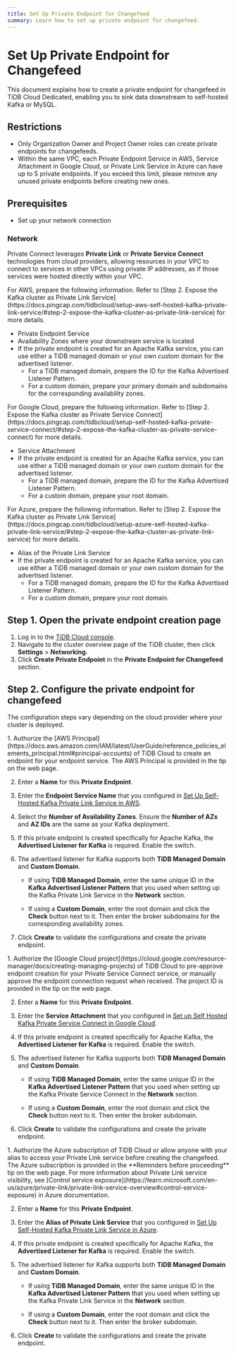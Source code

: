 ```yaml
---
title: Set Up Private Endpoint for Changefeed
summary: Learn how to set up private endpoint for changefeed.
---
```


# Set Up Private Endpoint for Changefeed

This document explains how to create a private endpoint for changefeed in TiDB Cloud Dedicated, enabling you to sink data downstream to self-hosted Kafka or MySQL.

## Restrictions

- Only Organization Owner and Project Owner roles can create private endpoints for changefeeds.
- Within the same VPC, each Private Endpoint Service in AWS, Service Attachment in Google Cloud, or Private Link Service in Azure can have up to 5 private endpoints. If you exceed this limit, please remove any unused private endpoints before creating new ones.

## Prerequisites

- Set up your network connection

### Network

Private Connect leverages **Private Link** or **Private Service Connect** technologies from cloud providers, allowing resources in your VPC to connect to services in other VPCs using private IP addresses, as if those services were hosted directly within your VPC.

<SimpleTab>

<div label="AWS">
For AWS, prepare the following information. Refer to [Step 2. Expose the Kafka cluster as Private Link Service](https://docs.pingcap.com/tidbcloud/setup-aws-self-hosted-kafka-private-link-service/#step-2-expose-the-kafka-cluster-as-private-link-service) for more details.

- Private Endpoint Service
- Availability Zones where your downstream service is located
- If the private endpoint is created for an Apache Kafka service, you can use either a TiDB managed domain or your own custom domain for the advertised listener.
  - For a TiDB managed domain, prepare the ID for the Kafka Advertised Listener Pattern.
  - For a custom domain, prepare your primary domain and subdomains for the corresponding availability zones.
  </div>

<div label="Google Cloud">
For Google Cloud, prepare the following information. Refer to [Step 2. Expose the Kafka cluster as Private Service Connect](https://docs.pingcap.com/tidbcloud/setup-self-hosted-kafka-private-service-connect/#step-2-expose-the-kafka-cluster-as-private-service-connect) for more details.

- Service Attachment
- If the private endpoint is created for an Apache Kafka service, you can use either a TiDB managed domain or your own custom domain for the advertised listener.
  - For a TiDB managed domain, prepare the ID for the Kafka Advertised Listener Pattern.
  - For a custom domain, prepare your root domain.
  </div>

<div label="Azure">
For Azure, prepare the following information. Refer to [Step 2. Expose the Kafka cluster as Private Link Service](https://docs.pingcap.com/tidbcloud/setup-azure-self-hosted-kafka-private-link-service/#step-2-expose-the-kafka-cluster-as-private-link-service) for more details.

- Alias of the Private Link Service
- If the private endpoint is created for an Apache Kafka service, you can use either a TiDB managed domain or your own custom domain for the advertised listener.
  - For a TiDB managed domain, prepare the ID for the Kafka Advertised Listener Pattern.
  - For a custom domain, prepare your root domain.
  </div>
  </SimpleTab>

## Step 1. Open the private endpoint creation page

1. Log in to the [TiDB Cloud console](https://tidbcloud.com/).
2. Navigate to the cluster overview page of the TiDB cluster, then click **Settings** > **Networking**.
3. Click **Create Private Endpoint** in the **Private Endpoint for Changefeed** section.

## Step 2. Configure the private endpoint for changefeed

The configuration steps vary depending on the cloud provider where your cluster is deployed.

<SimpleTab>
<div label="AWS">
1. Authorize the [AWS Principal](https://docs.aws.amazon.com/IAM/latest/UserGuide/reference_policies_elements_principal.html#principal-accounts) of TiDB Cloud to create an endpoint for your endpoint service. The AWS Principal is provided in the tip on the web page.

2. Enter a **Name** for this **Private Endpoint**.

3. Enter the **Endpoint Service Name** that you configured in [Set Up Self-Hosted Kafka Private Link Service in AWS](https://docs.pingcap.com/tidbcloud/setup-aws-self-hosted-kafka-private-link-service/).

4. Select the **Number of Availability Zones**. Ensure the **Number of AZs** and **AZ IDs** are the same as your Kafka deployment.

5. If this private endpoint is created specifically for Apache Kafka, the **Advertised Listener for Kafka** is required. Enable the switch.

6. The advertised listener for Kafka supports both **TiDB Managed Domain** and **Custom Domain**.

   - If using **TiDB Managed Domain**, enter the same unique ID in the **Kafka Advertised Listener Pattern** that you used when setting up the Kafka Private Link Service in the **Network** section.

   - If using a **Custom Domain**, enter the root domain and click the **Check** button next to it. Then enter the broker subdomains for the corresponding availability zones.

7. Click **Create** to validate the configurations and create the private endpoint.
</div>

<div label="Google Cloud">
1. Authorize the [Google Cloud project](https://cloud.google.com/resource-manager/docs/creating-managing-projects) of TiDB Cloud to pre-approve endpoint creation for your Private Service Connect service, or manually approve the endpoint connection request when received. The project ID is provided in the tip on the web page.

2. Enter a **Name** for this **Private Endpoint**.

3. Enter the **Service Attachment** that you configured in [Set up Self Hosted Kafka Private Service Connect in Google Cloud](https://docs.pingcap.com/tidbcloud/setup-self-hosted-kafka-private-service-connect/).

4. If this private endpoint is created specifically for Apache Kafka, the **Advertised Listener for Kafka** is required. Enable the switch.

5. The advertised listener for Kafka supports both **TiDB Managed Domain** and **Custom Domain**.

   - If using **TiDB Managed Domain**, enter the same unique ID in the **Kafka Advertised Listener Pattern** that you used when setting up the Kafka Private Service Connect in the **Network** section.

   - If using a **Custom Domain**, enter the root domain and click the **Check** button next to it. Then enter the broker subdomain.

6. Click **Create** to validate the configurations and create the private endpoint.
</div>

<div label="Azure">
1. Authorize the Azure subscription of TiDB Cloud or allow anyone with your alias to access your Private Link service before creating the changefeed. The Azure subscription is provided in the **Reminders before proceeding** tip on the web page. For more information about Private Link service visibility, see [Control service exposure](https://learn.microsoft.com/en-us/azure/private-link/private-link-service-overview#control-service-exposure) in Azure documentation.

2. Enter a **Name** for this **Private Endpoint**.

3. Enter the **Alias of Private Link Service** that you configured in [Set Up Self-Hosted Kafka Private Link Service in Azure](https://docs.pingcap.com/tidbcloud/setup-azure-self-hosted-kafka-private-link-service/).

4. If this private endpoint is created specifically for Apache Kafka, the **Advertised Listener for Kafka** is required. Enable the switch.

5. The advertised listener for Kafka supports both **TiDB Managed Domain** and **Custom Domain**.

   - If using **TiDB Managed Domain**, enter the same unique ID in the **Kafka Advertised Listener Pattern** that you used when setting up the Kafka Private Link Service in the **Network** section.

   - If using a **Custom Domain**, enter the root domain and click the **Check** button next to it. Then enter the broker subdomain.

6. Click **Create** to validate the configurations and create the private endpoint.
</div>
</SimpleTab>
